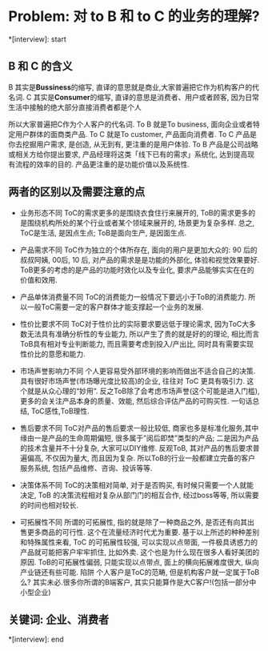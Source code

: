 # Problem: 对 to B 和 to C 的业务的理解?

*[interview]: start
## B 和 C 的含义
B 其实是**Bussiness**的缩写, 直译的意思就是商业,大家普遍把它作为机构客户的代名词.
C 其实是**Consumer**的缩写, 直译的意思是消费者、用户或者顾客, 因为日常生活中接触的绝大部分直接消费者都是个人

所以大家普遍把C作为个人客户的代名词.
To B 就是To business, 面向企业或者特定用户群体的面商类产品.
To C 就是To customer, 产品面向消费者.
To C 产品是你去挖掘用户需求, 是创造, 从无到有, 更注重的是用户体验.
To B 产品是公司战略或相关方给你提出要求, 产品经理将这类「线下已有的需求」系统化, 达到提高现有流程的效率的目的.
产品更注重的是功能价值以及系统性.

## 两者的区别以及需要注意的点
- 业务形态不同
ToC的需求更多的是围绕衣食住行来展开的, ToB的需求更多的是围绕机构所处的某个行业或者某个领域来展开的, 场景更为复杂多样.
总之, ToC是生活, 是因点生点; ToB是面向生产, 是因面生点.

- 产品需求不同
ToC作为独立的个体所存在, 面向的用户是更加大众的: 90 后的叔叔阿姨, 00后, 10 后,
对产品的需求是是功能的外部化, 体验和视觉效果要好. ToB更多的考虑的是产品的功能时效化以及专业化, 要求产品能够实实在在的价值和效用.

- 产品单体消费量不同
ToC的消费能力一般情况下要远小于ToB的消费能力. 所以一般ToC需要一定的客户群体才能支撑起一个业务的发展.

- 性价比要求不同
ToC对于性价比的实际要求要远低于理论需求, 因为ToC大多数无法具有准确分析性的专业能力, 所以产生了贵的就是好的的理论,
相比而言ToB具有相对专业判断能力, 而且需要考虑到投入/产出比, 同时具有需要实现性价比的意愿和能力.

- 市场声誉影响力不同
个人更容易受外部环境的影响而做出不适合自己的决策. 具有很好市场声誉(市场曝光度比较高)的企业, 往往对 ToC 更具有吸引力.
这个就是从众心理的“妙用”. 反之ToB除了会考虑市场声誉(这个可能是进入门槛), 更多的会关注产品本身的质量、效能, 然后综合评估产品的可购买性.
一句话总结, ToC感性,ToB理性.

- 售后要求不同
ToC对产品的售后要求一般比较低, 商家也多是标准化服务,其中缘由一是产品的生命周期偏短, 很多属于”阅后即焚”类型的产品;
二是因为产品的技术含量并不十分复杂, 大家可以DIY维修. 反观ToB, 其对产品的售后要求普遍偏高, 不仅因为量大, 而且因为复杂.
所以ToB的行业一般都建立完备的客户服务系统, 包括产品维修、咨询、投诉等等.

- 决策体系不同
ToC的决策相对简单, 对于是否购买, 有时候只需要一个人就能决定,
ToB 的决策流程相对复杂从部门门的相互合作, 经过boss等等, 所以需要的时间也相对较长.

- 可拓展性不同
所谓的可拓展性, 指的就是除了一种商品之外, 是否还有向其出售更多商品的可行性.
这个在流量经济时代尤为重要. 基于以上所述的种种差别和特殊属性来看, ToC 的可拓展性较强, 可以实现以点带面,
一件极具诱惑力的产品就可能把客户牢牢抓住, 比如外卖. 这个也是为什么现在很多人看好美团的原因. ToB的可拓展性偏弱, 只能实现以点带点,
面上的横向拓展难度很大, 纵向产业链还有些可能.
陷阱
个人客户是ToC的范畴, 但是机构客户就一定属于ToB么? 其实未必.很多你所谓的B端客户, 其实只能算作是大C客户!(包括一部分中小型企业)

## 关键词: 企业、消费者
*[interview]: end
